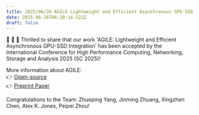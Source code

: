 ```yaml
---
title: 2025/06/26 AGILE Lightweight and Efficient Asynchronous GPU-SSD Integration Accepted at SC 2025! 
date: 2025-06-26T06:20:14.522Z
draft: false
---
```


📣 📣 📣 Thrilled to share that our work 'AGILE: Lightweight and Efficient Asynchronous GPU-SSD Integration' has been accepted by the International Conference for High Performance Computing, Networking, Storage and Analysis 2025 (SC 2025)! 

More information about AGILE:  
👉 [Open-source](https://github.com/arc-research-lab/Agile)  
👉 [Preprint Paper](https://arxiv.org/abs/2504.19365)  

Congratulations to the Team: Zhuoping Yang, Jinming Zhuang, Xingzhen Chen, Alex K. Jones, Peipei Zhou!






